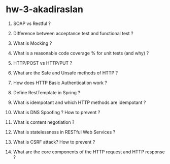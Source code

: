 
# hw-3-akadiraslan

1. SOAP vs Restful ?

2. Difference between acceptance test and functional test ?

3. What is Mocking ?

4. What is a reasonable code coverage % for unit tests (and why) ?

5. HTTP/POST vs HTTP/PUT ?

6. What are the Safe and Unsafe methods of HTTP ?

7. How does HTTP Basic Authentication work ?

8. Define RestTemplate in Spring ?

9. What is idempotant and which HTTP methods are idempotant ?

10. What is DNS Spoofing ? How to prevent ?

11. What is content negotiation ?

12. What is statelessness in RESTful Web Services ?

13. What is CSRF attack? How to prevent ?

14. What are the core components of the HTTP request and HTTP response ?
